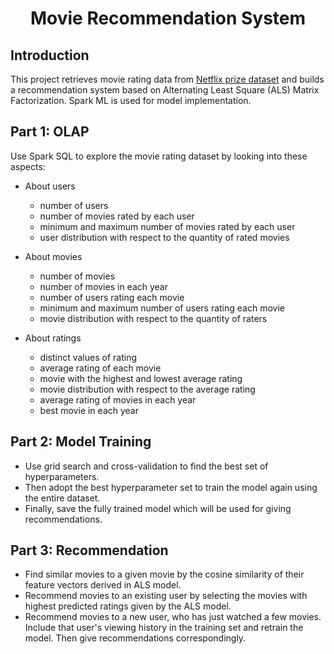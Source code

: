 <div align="center">

  # Movie Recommendation System

</div>

## Introduction
This project retrieves movie rating data from [Netflix prize dataset](https://www.kaggle.com/datasets/netflix-inc/netflix-prize-data) and builds a recommendation system based on Alternating Least Square (ALS) Matrix Factorization. Spark ML is used for model implementation.

## Part 1: OLAP
Use Spark SQL to explore the movie rating dataset by looking into these aspects:

- About users
    - number of users
    - number of movies rated by each user
    - minimum and maximum number of movies rated by each user
    - user distribution with respect to the quantity of rated movies

- About movies
    - number of movies
    - number of movies in each year
    - number of users rating each movie
    - minimum and maximum number of users rating each movie
    - movie distribution with respect to the quantity of raters

- About ratings
    - distinct values of rating
    - average rating of each movie
    - movie with the highest and lowest average rating
    - movie distribution with respect to the average rating
    - average rating of movies in each year
    - best movie in each year

## Part 2: Model Training
- Use grid search and cross-validation to find the best set of hyperparameters. 
- Then adopt the best hyperparameter set to train the model again using the entire dataset. 
- Finally, save the fully trained model which will be used for giving recommendations.

## Part 3: Recommendation
- Find similar movies to a given movie by the cosine similarity of their feature vectors derived in ALS model.
- Recommend movies to an existing user by selecting the movies with highest predicted ratings given by the ALS model.
- Recommend movies to a new user, who has just watched a few movies. Include that user's viewing history in the training set and retrain the model. Then give recommendations correspondingly.